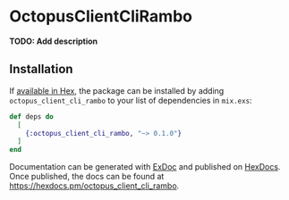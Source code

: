 # OctopusClientCliRambo

**TODO: Add description**

## Installation

If [available in Hex](https://hex.pm/docs/publish), the package can be installed
by adding `octopus_client_cli_rambo` to your list of dependencies in `mix.exs`:

```elixir
def deps do
  [
    {:octopus_client_cli_rambo, "~> 0.1.0"}
  ]
end
```

Documentation can be generated with [ExDoc](https://github.com/elixir-lang/ex_doc)
and published on [HexDocs](https://hexdocs.pm). Once published, the docs can
be found at <https://hexdocs.pm/octopus_client_cli_rambo>.

